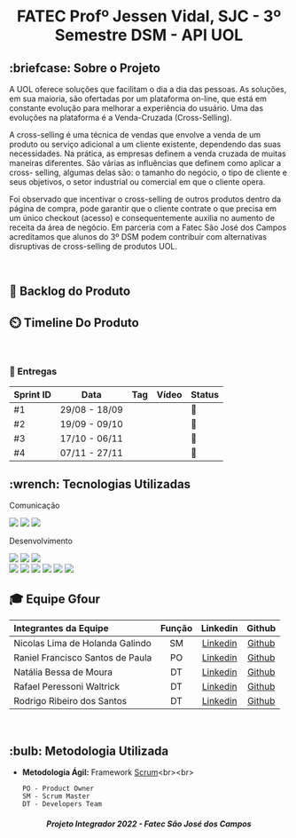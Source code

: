 <p align="center">
<h1 align="center"> FATEC Profº Jessen Vidal, SJC - 3º Semestre DSM - API UOL </h1>

<h2> :briefcase: Sobre o Projeto </h2>
<p>A UOL oferece soluções que facilitam o dia a dia das pessoas. As soluções, em sua maioria, são ofertadas por um plataforma on-line, que está em constante evolução para melhorar a experiência do usuário. Uma das evoluções na plataforma é a Venda-Cruzada (Cross-Selling).</p>

<p>A cross-selling é uma técnica de vendas que envolve a venda de um produto ou serviço adicional a um cliente existente, dependendo das suas necessidades. Na prática, as empresas definem a venda cruzada de muitas maneiras diferentes. São várias as influências que definem como aplicar a cross-
selling, algumas delas são: o tamanho do negócio, o tipo de cliente e seus objetivos, o setor industrial ou comercial em que o cliente opera.</p>

<p>Foi observado que incentivar o cross-selling de outros produtos dentro da página de compra, pode garantir que o cliente contrate o que precisa em um único checkout (acesso) e consequentemente auxilia no aumento de receita da área de negócio.
Em parceria com a Fatec São José dos Campos acreditamos que alunos do 3º DSM podem contribuir com alternativas disruptivas de cross-selling de produtos UOL.</p>
<br>

<h2> 📑 Backlog do Produto</h2>


<h2> ⏲️ Timeline Do Produto</h2>



<br>


### 🎯 Entregas

Sprint ID | Data | Tag | Vídeo | Status
----------|------|-----|-------|--------
#1 | 29/08 - 18/09 |||:black_square_button:|
#2 | 19/09 - 09/10 |||:black_square_button:|
#3 | 17/10 - 06/11 |||:black_square_button:| 
#4 | 07/11 - 27/11 |||:black_square_button:| 

<h2>:wrench: Tecnologias Utilizadas</h2>
<p>
<p> Comunicação <p>
<img src="https://img.shields.io/badge/Slack-CED4DA?style=for-the-badge&logo=slack&logoColor=4A154B"/> 
<img src="https://img.shields.io/badge/Discord-CED4DA?style=for-the-badge&logo=discord&logoColor=5865F2"/> 
<img src="https://img.shields.io/badge/Trello-CED4DA?style=for-the-badge&logo=trello&logoColor=0052CC"/>
<p> Desenvolvimento <p>
<img src="https://img.shields.io/badge/Figma-CED4DA?style=for-the-badge&logo=figma&logoColor=F24E1E"/>
<img src="https://img.shields.io/badge/Eclipse-CED4DA?style=for-the-badge&logo=eclipse&logoColor=2C2255" />
<img src="https://img.shields.io/badge/CSS3-CED4DA?style=for-the-badge&logo=css3&logoColor=1572B6"/> 
<br> <img src="https://img.shields.io/badge/JavaScript-CED4DA?style=for-the-badge&logo=javascript&logoColor=F7DF1E"/>  
<img src="https://img.shields.io/badge/TypeScript-CED4DA?style=for-the-badge&logo=typescript&logoColor=007ACC"/> 
<img src="https://img.shields.io/badge/Java-CED4DA?style=for-the-badge&logo=java&logoColor=ff8000" />
<img src="https://img.shields.io/badge/Spring-CED4DA?style=for-the-badge&logo=spring&logoColor=6DB33F" />
<img src="https://img.shields.io/badge/React-CED4DA?style=for-the-badge&logo=react&logoColor=61DAFB"/> 
<img src="https://img.shields.io/badge/MongoDB-CED4DA?style=for-the-badge&logo=mongodb&logoColor=4EA94B"/>
</p>

<div id='equipe'>
<h2> 🎓 Equipe Gfour</h2>
    

Integrantes da Equipe | Função | Linkedin | Github| 
:--------- | :------: | :-------: | :-------: | 
Nicolas Lima de Holanda Galindo | SM | [Linkedin](https://www.linkedin.com/in/nicolas-lima-2a75a3220/) | [Github](https://github.com/Nicolas734)|
Raniel Francisco Santos de Paula | PO |[Linkedin](https://www.linkedin.com/in/raniel-santos-204878222/)| [Github](https://github.com/Raniel-Santos)|
Natália Bessa de Moura | DT | [Linkedin](https://www.linkedin.com/in/natalia-bessa-59b671220/) | [Github](https://github.com/lirabessa)|
Rafael Peressoni Waltrick | DT | [Linkedin](https://www.linkedin.com/in/rafael-p-waltrick-7211b4221) |  [Github](https://github.com/rafawaltrick)|
Rodrigo Ribeiro dos Santos | DT | [Linkedin](https://www.linkedin.com/in/rodrigo-ribeiro-5008211b8/) | [Github](https://github.com/rodrigoribeiro027)|



<br>
	
<h2>:bulb: Metodologia Utilizada</h2>

* **Metodologia Ágil:** Framework [Scrum](https://blog.contaazul.com/metodologia-scrum#:~:text=a%20planilha%20agora-,O%20que%20%C3%A9%20a%20metodologia%20Scrum,desenvolvedores%20de%20softwares%20e%20sistemas.)<br><br>

	`PO - Product Owner`<br>
	`SM - Scrum Master`<br>
	`DT - Developers Team`  

</div>
 
 <h5 align="center">  Projeto Integrador 2022 - Fatec São José dos Campos </h5>

